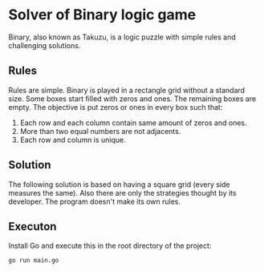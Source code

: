 # Solver of Binary logic game

Binary, also known as Takuzu, is a logic puzzle with simple rules and challenging solutions.

## Rules

Rules are simple. Binary is played in a rectangle grid without a standard size. Some boxes start filled with zeros and ones. The remaining boxes are empty. The objective is put zeros or ones in every box such that:
1. Each row and each column contain same amount of zeros and ones.
2. More than two equal numbers are not adjacents.
3. Each row and column is unique.

## Solution

The following solution is based on having a square grid (every side measures the same). Also there are only the strategies thought by its developer. The program doesn't make its own rules.

## Executon

Install Go and execute this in the root directory of the project:

`go run main.go`



